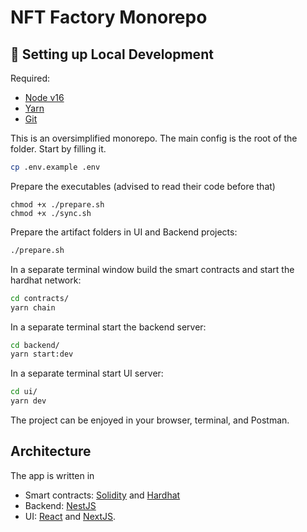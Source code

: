 # NFT Factory Monorepo

## 🔧 Setting up Local Development

Required:

- [Node v16](https://nodejs.org/download/release/latest-v16.x/)
- [Yarn](https://classic.yarnpkg.com/en/docs/install/)
- [Git](https://git-scm.com/downloads)

This is an oversimplified monorepo.
The main config is the root of the folder. Start by filling it.

```bash
cp .env.example .env
```

Prepare the executables (advised to read their code before that)

```
chmod +x ./prepare.sh
chmod +x ./sync.sh
```

Prepare the artifact folders in UI and Backend projects:

```bash
./prepare.sh
```

In a separate terminal window build the smart contracts and start the hardhat network:

```bash
cd contracts/
yarn chain
```

In a separate terminal start the backend server:

```bash
cd backend/
yarn start:dev
```

In a separate terminal start UI server:

```bash
cd ui/
yarn dev
```

The project can be enjoyed in your browser, terminal, and Postman.

## Architecture

The app is written in

- Smart contracts: [Solidity](https://soliditylang.org) and [Hardhat](https://hardhat.org/)
- Backend: [NestJS](https://nestjs.com/)
- UI: [React](https://reactjs.org/) and [NextJS](https://nextjs.org/).

